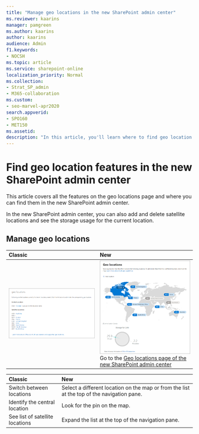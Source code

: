 ```yaml
---
title: "Manage geo locations in the new SharePoint admin center"
ms.reviewer: kaarins
manager: pamgreen
ms.author: kaarins
author: kaarins
audience: Admin
f1.keywords:
- NOCSH
ms.topic: article
ms.service: sharepoint-online
localization_priority: Normal
ms.collection:  
- Strat_SP_admin
- M365-collaboration
ms.custom:
- seo-marvel-apr2020
search.appverid:
- SPO160
- MET150
ms.assetid: 
description: "In this article, you'll learn where to find geo location features in the new SharePoint admin center."
---
```


# Find geo location features in the new SharePoint admin center

This article covers all the features on the geo locations page and where you can find them in the new SharePoint admin center.

In the new SharePoint admin center, you can also add and delete satellite locations and see the storage usage for the current location. 

## Manage geo locations

|**Classic**|**New**|
|:-----|:-----|
|![Classic geo locations](media/classic-geo-locations.png) |![New geo locations](media/new-geo-locations.png)<br/> Go to the [Geo locations page of the new SharePoint admin center](https://admin.microsoft.com/sharepoint?page=geoLocations&modern=true)|

|**Classic**|**New**|
|:-----|:-----|
|Switch between locations |   Select a different location on the map or from the list at the top of the navigation pane. |
| Identify the central location |Look for the pin on the map. <br/> |
|See list of satellite locations <br/> | Expand the list at the top of the navigation pane. |





